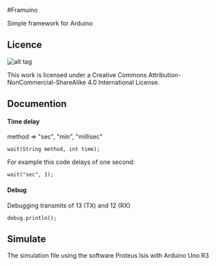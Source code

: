 #Framuino

Simple framework for Arduino

## Licence

![alt tag](https://i.creativecommons.org/l/by-nc-sa/4.0/88x31.png)

This work is licensed under a Creative Commons Attribution-NonCommercial-ShareAlike 4.0 International License.

## Documention
#### Time delay
method => "sec", "min", "millisec"
```arduino
wait(String method, int time);
```
For example this code delays of one second: 
```arduino
wait("sec", 1);
```

#### Debug
Debugging transmits of 13 (TX) and 12 (RX)
```arduino
debug.println();
```

## Simulate

The simulation file using the software Proteus Isis with Arduino Uno R3
